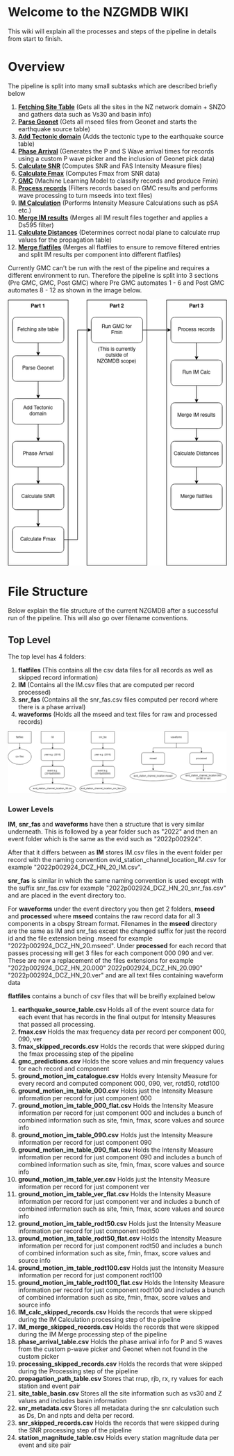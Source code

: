 # Welcome to the NZGMDB WIKI

This wiki will explain all the processes and steps of the pipeline in details from start to finish.


# Overview
The pipeline is split into many small subtasks which are described briefly below
1. **[Fetching Site Table](https://github.com/ucgmsim/nzgmdb/wiki/Fetching-site-table)** (Gets all the sites in the NZ network domain + SNZO and gathers data such as Vs30 and basin info)
2. **[Parse Geonet](https://github.com/ucgmsim/nzgmdb/wiki/Parse-Geonet)** (Gets all mseed files from Geonet and starts the earthquake source table)
3. **[Add Tectonic domain](https://github.com/ucgmsim/nzgmdb/wiki/Add-Tectonic-domain)** (Adds the tectonic type to the earthquake source table)
4. **[Phase Arrival](https://github.com/ucgmsim/nzgmdb/wiki/Phase-Arrival)** (Generates the P and S Wave arrival times for records using a custom P wave picker and the inclusion of Geonet pick data)
5. **[Calculate SNR](https://github.com/ucgmsim/nzgmdb/wiki/Calculate-SNR)** (Computes SNR and FAS Intensity Measure files)
6. **[Calculate Fmax](https://github.com/ucgmsim/nzgmdb/wiki/Calculate-Fmax)** (Computes Fmax from SNR data)
7. **[GMC](https://github.com/ucgmsim/nzgmdb/wiki/GMC)** (Machine Learning Model to classify records and produce Fmin)
8. **[Process records](https://github.com/ucgmsim/nzgmdb/wiki/Process-Records)** (Filters records based on GMC results and performs wave processing to turn mseeds into text files)
9. **[IM Calculation](https://github.com/ucgmsim/nzgmdb/wiki/IM-Calculation)** (Performs Intensity Measure Calculations such as pSA etc.)
10. **[Merge IM results](https://github.com/ucgmsim/nzgmdb/wiki/Merge-IM-Results)** (Merges all IM result files together and applies a Ds595 filter)
11. **[Calculate Distances](https://github.com/ucgmsim/nzgmdb/wiki/Calculate-Distances)** (Determines correct nodal plane to calculate rrup values for the propagation table)
12. **[Merge flatfiles](https://github.com/ucgmsim/nzgmdb/wiki/Merge-Flatfiles)** (Merges all flatfiles to ensure to remove filtered entries and split IM results per component into different flatfiles)

Currently GMC can't be run with the rest of the pipeline and requires a different environment to run.
Therefore the pipeline is split into 3 sections (Pre GMC, GMC, Post GMC) where Pre GMC automates 1 - 6 and Post GMC automates 8 - 12 as shown in the image below.

![](images/pipeline.png)

# File Structure
Below explain the file structure of the current NZGMDB after a successful run of the pipeline. This will also go over filename conventions.

## Top Level
The top level has 4 folders:
1. **flatfiles** (This contains all the csv data files for all records as well as skipped record information)
2. **IM** (Contains all the IM.csv files that are computed per record processed)
3. **snr_fas** (Contains all the snr_fas.csv files computed per record where there is a phase arrival)
4. **waveforms** (Holds all the mseed and text files for raw and processed records)

![](images/file_structure.png)

### Lower Levels
**IM**, **snr_fas** and **waveforms** have then a structure that is very similar underneath.
This is followed by a year folder such as "2022" and then an event folder which is the same as the evid such as "2022p002924".

After that it differs between as **IM** stores IM.csv files in the event folder per record with the naming convention evid_station_channel_location_IM.csv for example "2022p002924_DCZ_HN_20_IM.csv".

**snr_fas** is similar in which the same naming convention is used except with the suffix snr_fas.csv for example "2022p002924_DCZ_HN_20_snr_fas.csv" and are placed in the event directory too.

For **waveforms** under the event directory you then get 2 folders, **mseed** and **processed** where **mseed** contains the raw record data for all 3 components in a obspy Stream format. Filenames in the **mseed** directory are the same as IM and snr_fas except the changed suffix for just the record id and the file extension being .mseed for example "2022p002924_DCZ_HN_20.mseed". Under **processed** for each record that passes processing will get 3 files for each component 000 090 and ver. These are now a replacement of the files extensions for example "2022p002924_DCZ_HN_20.000" 2022p002924_DCZ_HN_20.090" "2022p002924_DCZ_HN_20.ver" and are all text files containing waveform data

**flatfiles** contains a bunch of csv files that will be breifly explained below
1. **earthquake_source_table.csv** Holds all of the event source data for each event that has records in the final output for Intensity Measures that passed all processing.
2. **fmax.csv** Holds the max frequency data per record per component 000, 090, ver
3. **fmax_skipped_records.csv** Holds the records that were skipped during the fmax processing step of the pipeline
4. **gmc_predictions.csv** Holds the score values and min frequency values for each record and component
5. **ground_motion_im_catalogue.csv** Holds every Intensity Measure for every record and computed component 000, 090, ver, rotd50, rotd100
6. **ground_motion_im_table_000.csv** Holds just the Intensity Measure information per record for just component 000
7. **ground_motion_im_table_000_flat.csv** Holds the Intensity Measure information per record for just component 000 and includes a bunch of combined information such as site, fmin, fmax, score values and source info
7. **ground_motion_im_table_090.csv** Holds just the Intensity Measure information per record for just component 090
8. **ground_motion_im_table_090_flat.csv** Holds the Intensity Measure information per record for just component 090 and includes a bunch of combined information such as site, fmin, fmax, score values and source info
9. **ground_motion_im_table_ver.csv** Holds just the Intensity Measure information per record for just component ver
10. **ground_motion_im_table_ver_flat.csv** Holds the Intensity Measure information per record for just component ver and includes a bunch of combined information such as site, fmin, fmax, score values and source info
11. **ground_motion_im_table_rodt50.csv** Holds just the Intensity Measure information per record for just component rodt50
12. **ground_motion_im_table_rodt50_flat.csv** Holds the Intensity Measure information per record for just component rodt50 and includes a bunch of combined information such as site, fmin, fmax, score values and source info
13. **ground_motion_im_table_rodt100.csv** Holds just the Intensity Measure information per record for just component rodt100
14. **ground_motion_im_table_rodt100_flat.csv** Holds the Intensity Measure information per record for just component rodt100 and includes a bunch of combined information such as site, fmin, fmax, score values and source info
15. **IM_calc_skipped_records.csv** Holds the records that were skipped during the IM Calculation processing step of the pipeline
16. **IM_merge_skipped_records.csv** Holds the records that were skipped during the IM Merge processing step of the pipeline
17. **phase_arrival_table.csv** Holds the phase arrival info for P and S waves from the custom p-wave picker and Geonet when not found in the custom picker
18. **processing_skipped_records.csv** Holds the records that were skipped during the Processing step of the pipeline
19. **propagation_path_table.csv** Stores that rrup, rjb, rx, ry values for each station and event pair
20. **site_table_basin.csv** Stores all the site information such as vs30 and Z values and includes basin information
21. **snr_metadata.csv** Stores all metadata during the snr calculation such as Ds, Dn and npts and delta per record.
22. **snr_skipped_records.csv** Holds the records that were skipped during the SNR processing step of the pipeline
23. **station_magnitude_table.csv** Holds every station magnitude data per event and site pair
